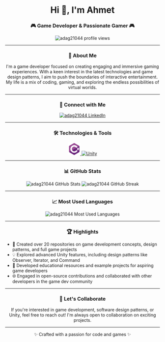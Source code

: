 <h1 align="center">Hi 👋, I'm Ahmet</h1>
<h3 align="center">🎮 Game Developer & Passionate Gamer 🎮</h3>

<p align="center">
  <img src="https://komarev.com/ghpvc/?username=adag21044&label=Profile%20views&color=0e75b6&style=flat" alt="adag21044 profile views" />
</p>

---

<h3 align="center">🚀 About Me</h3>
<p align="center">
  I'm a game developer focused on creating engaging and immersive gaming experiences. With a keen interest in the latest technologies and game design patterns, I aim to push the boundaries of interactive entertainment. My life is a mix of coding, gaming, and exploring the endless possibilities of virtual worlds.
</p>

---

<h3 align="center">🔗 Connect with Me</h3>
<p align="center">
  <a href="https://linkedin.com/in/adag21044" target="_blank">
    <img src="https://raw.githubusercontent.com/rahuldkjain/github-profile-readme-generator/master/src/images/icons/Social/linked-in-alt.svg" alt="adag21044 LinkedIn" height="30" width="40" />
  </a>
</p>

---

<h3 align="center">🛠️ Technologies & Tools</h3>
<p align="center">
  <a href="https://www.w3schools.com/cs/" target="_blank" rel="noreferrer"> 
    <img src="https://raw.githubusercontent.com/devicons/devicon/master/icons/csharp/csharp-original.svg" alt="C#" width="40" height="40"/> 
  </a> 
  <a href="https://unity.com/" target="_blank" rel="noreferrer"> 
    <img src="https://www.vectorlogo.zone/logos/unity3d/unity3d-icon.svg" alt="Unity" width="40" height="40"/> 
  </a>
</p>

---

<h3 align="center">📊 GitHub Stats</h3>
<p align="center">
  <img src="https://github-readme-stats.vercel.app/api?username=adag21044&show_icons=true&theme=radical" alt="adag21044 GitHub Stats" />
  <img src="https://github-readme-streak-stats.herokuapp.com/?user=adag21044&theme=dark" alt="adag21044 GitHub Streak" />
</p>

---

<h3 align="center">📈 Most Used Languages</h3>
<p align="center">
  <img src="https://github-readme-stats.vercel.app/api/top-langs/?username=adag21044&layout=compact&theme=radical" alt="adag21044 Most Used Languages" />
</p>

---

<h3 align="center">🏆 Highlights</h3>
<ul>
  <li>🎉 Created over 20 repositories on game development concepts, design patterns, and full game projects</li>
  <li>💡 Explored advanced Unity features, including design patterns like Observer, Iterator, and Command</li>
  <li>📘 Developed educational resources and example projects for aspiring game developers</li>
  <li>🌐 Engaged in open-source contributions and collaborated with other developers in the game dev community</li>
</ul>



---

<h3 align="center">💬 Let's Collaborate</h3>
<p align="center">
  If you're interested in game development, software design patterns, or Unity, feel free to reach out! I'm always open to collaboration on exciting projects.
</p>

---



<p align="center">✨ Crafted with a passion for code and games ✨</p>
